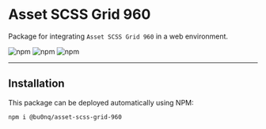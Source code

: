 # Asset SCSS Grid 960

Package for integrating `Asset SCSS Grid 960` in a web environment.

![npm](https://img.shields.io/npm/v/@bu0nq/asset-scss-grid-960?style=for-the-badge)
![npm](https://img.shields.io/npm/dm/@bu0nq/asset-scss-grid-960?style=for-the-badge)
![npm](https://img.shields.io/npm/dt/@bu0nq/asset-scss-grid-960?style=for-the-badge)

___

## Installation

This package can be deployed automatically using NPM:

```
npm i @bu0nq/asset-scss-grid-960
```

